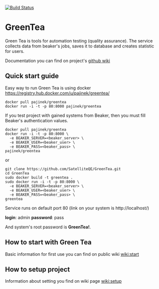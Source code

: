 [![Build Status](https://travis-ci.org/SatelliteQE/GreenTea.svg?branch=master)](https://travis-ci.org/SatelliteQE/GreenTea)

# GreenTea

Green Tea is tools for automation testing (quality assurance). The service collects data from beaker's jobs, saves it to database and creates statistic for users.

Documentation you can find on project's [github wiki](https://github.com/SatelliteQE/GreenTea/wiki)

## Quick start guide

Easy way to run Green Tea is using docker https://registry.hub.docker.com/u/pajinek/greentea/

```
docker pull pajinek/greentea
docker run -i -t -p 80:8000 pajinek/greentea 
```

If you test project with gained systems from Beaker, then you must fill Beaker's authentication values.

```
docker pull pajinek/greentea
docker run -i -t -p 80:8000 \
  -e BEAKER_SERVER=<beaker_server> \
  -e BEAKER_USER=<beaker_user> \
  -e BEAKER_PASS=<beaker_pass> \
pajinek/greentea 
```

or

```
git clone https://github.com/SatelliteQE/GreenTea.git
cd GreenTea
sudo docker build -t greentea .
sudo docker run -i -t -p 80:8000 \
  -e BEAKER_SERVER=<beaker_server> \
  -e BEAKER_USER=<beaker_user> \
  -e BEAKER_PASS=<beaker_pass> \
greentea 
``` 

Service runs on default port 80 (link on your system is http://localhost/)

**login**: admin
**password**: pass

And system's root password is **GreenTea!**.

## How to start with Green Tea

Basic information for first use you can find on public wiki [wiki:start](https://github.com/SatelliteQE/GreenTea/wiki/Start)

## How to setup project

Information about setting you find on wiki page [wiki:setup](https://github.com/SatelliteQE/GreenTea/wiki/Setup)
